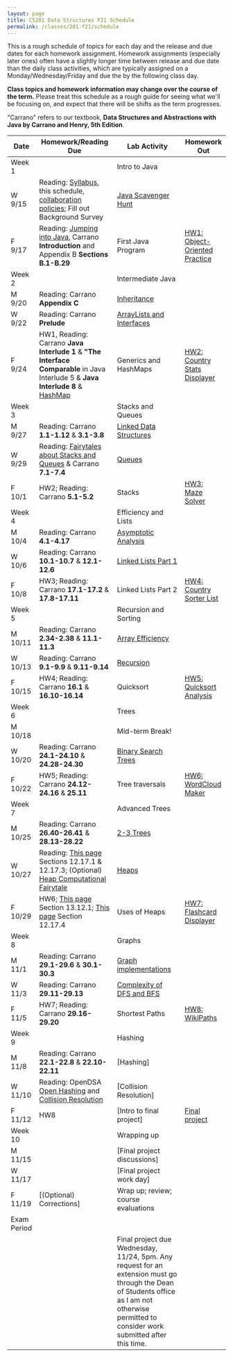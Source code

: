 ```yaml
---
layout: page
title: CS201 Data Structures F21 Schedule
permalink: /classes/201-f21/schedule
---
```


This is a rough schedule of topics for each day and the release and due dates for each homework assignment. Homework assignments (especially later ones) often have a slightly longer time between release and due date than the daily class activities, which are typically assigned on a Monday/Wednesday/Friday and due the by the following class day. 

**Class topics and homework information may change over the course of the term.** Please treat this schedule as a rough guide for seeing what we'll be focusing on, and expect that there will be shifts as the term progresses.

"Carrano" refers to our textbook, **Data Structures and Abstractions with Java by Carrano and Henry, 5th Edition**. 

| Date	| Homework/Reading Due	| Lab Activity |	Homework Out |
| ------- | --------------- | ------------- | -------------- |
| Week 1 | | Intro to Java | |
| W 9/15 | Reading: [Syllabus](Syllabus), this schedule, [collaboration policies](collaboration); Fill out Background Survey| [Java Scavenger Hunt](java_scavenger)| |
| F 9/17 | Reading: [Jumping into Java](jumping_java), Carrano **Introduction** and Appendix B **Sections B.1-B.29**| First Java Program |	[HW1: Object-Oriented Practice](hw1-oop-practice) |
| Week 2 | | Intermediate Java | |
| M 9/20 |	Reading: Carrano **Appendix C**	| [Inheritance](inheritance-activity) |	 |
| W 9/22 | Reading: Carrano **Prelude**	|	[ArrayLists and Interfaces](interface-lab)	| |
| F 9/24 | HW1, Reading: Carrano **Java Interlude 1** & **"The Interface Comparable** in Java Interlude 5 & **Java Interlude 8** & [HashMap](hashmaps)|		Generics and HashMaps	| [HW2: Country Stats Displayer](hw2)|
| Week 3 | | Stacks and Queues | |
| M 9/27 | Reading: Carrano **1.1-1.12** & **3.1-3.8**	| [Linked Data Structures](linked-structures)	| |
| W 9/29 | Reading: [Fairytales about Stacks and Queues](http://computationaltales.blogspot.com/2011/04/stacks-queues-priority-queues-and.html) & Carrano **7.1-7.4**	 |	[Queues](queues) |  |
| F 10/1 | HW2; Reading: Carrano **5.1-5.2** |		Stacks	| [HW3: Maze Solver](hw3) |
| Week 4 | | Efficiency and Lists | |
| M 10/4 | Reading: Carrano **4.1-4.17**|	[Asymptotic Analysis](analysis-activity)	| |
| W 10/6 | Reading: Carrano **10.1-10.7** & **12.1-12.6** 	| [Linked Lists Part 1](linked-list)	|  |
| F 10/8 | HW3; Reading: Carrano **17.1-17.2** & **17.8-17.11** |	Linked Lists Part 2	| [HW4: Country Sorter List](hw4)|
| Week 5 | | Recursion and Sorting | |
| M 10/11 | Reading: Carrano **2.34-2.38** & **11.1-11.3**|	[Array Efficiency](array-efficiency) | |
| W 10/13 |	Reading: Carrano **9.1-9.9** & **9.11-9.14**	| [Recursion](recursion)	|  |
| F 10/15 | HW4; Reading: Carrano **16.1** & **16.10-16.14** |	Quicksort	| [HW5: Quicksort Analysis](hw5) |
| Week 6 | | Trees | |
| M 10/18	| |	Mid-term Break!	| |
| W 10/20 | Reading: Carrano **24.1-24.10** & **24.28-24.30** |	[Binary Search Trees](BST-lab)| |
| F 10/22 | HW5; Reading: Carrano **24.12-24.16** & **25.11**	| Tree traversals	| [HW6: WordCloud Maker](hw6) |
| Week 7 | | Advanced Trees | |
| M 10/25 | Reading: Carrano **26.40-26.41** & **28.13-28.22** |		[2-3 Trees](two-three-tree)	| |
| W 10/27 | Reading: [This page](https://opendsa-server.cs.vt.edu/ODSA/Books/Everything/html/Heaps.html) Sections 12.17.1 & 12.17.3; (Optional) [Heap Computational Fairytale](http://computationaltales.blogspot.com/2011/04/president-of-heap.html)|	[Heaps](heap)		 | |
| F 10/29 |	HW6; [This page](https://opendsa-server.cs.vt.edu/ODSA/Books/Everything/html/Heapsort.html) Section 13.12.1; [This page](https://opendsa-server.cs.vt.edu/ODSA/Books/Everything/html/Heaps.html) Section 12.17.4 |	Uses of Heaps	| [HW7: Flashcard Displayer](hw7) |
| Week 8 | | Graphs | |
| M 11/1 | Reading: Carrano **29.1-29.6** & **30.1-30.3** |		[Graph implementations](graphs)	| |
| W 11/3 | Reading: Carrano **29.11-29.13**|[Complexity of DFS and BFS](traversal-analysis)		 | |	
| F 11/5 | HW7; Reading: Carrano **29.16-29.20**	|  Shortest Paths |	[HW8: WikiPaths](hw8) |
| Week 9 | | Hashing | |
| M 11/8 | Reading: Carrano **22.1-22.8** & **22.10-22.11**|		[Hashing]	| |	
| W 11/10 | Reading: OpenDSA [Open Hashing](https://opendsa-server.cs.vt.edu/ODSA/Books/Everything/html/OpenHash.html) and [Collision Resolution](https://opendsa-server.cs.vt.edu/ODSA/Books/Everything/html/HashCSimple.html)  |	[Collision Resolution] | |
| F 11/12 | HW8 |	[Intro to final project] |	[Final project](final-project) |
| Week 10 | | Wrapping up | |
| M 11/15	| |  [Final project discussions] | |
| W 11/17 | | [Final project work day] | |
| F 11/19 | [(Optional) Corrections]| Wrap up; review; course evaluations	| |
| Exam Period | | | |
| | | Final project due Wednesday, 11/24, 5pm. Any request for an extension must go through the Dean of Students office as I am not otherwise permitted to consider work submitted after this time. | |